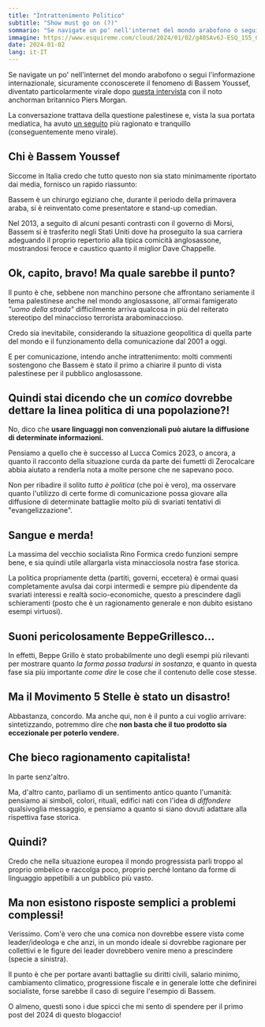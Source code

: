 ```yaml
---
title: "Intrattenimento Politico"
subtitle: "Show must go on (?)"
sommario: "Se navigate un po' nell'internet del mondo arabofono o segui l'informazione internazionale, sicuramente cconoscerete il fenomeno di Bassem Youssef, diventato particolarmente virale dopo questa intervista..."
immagine: https://www.esquireme.com/cloud/2024/01/02/g40SAv6J-ESQ_155_000_Digitalcover_BassemYoussef-1200x1500.jpg 
date: 2024-01-02
lang: it-IT
---
```


Se navigate un po' nell'internet del mondo arabofono o segui l'informazione internazionale, sicuramente cconoscerete  il fenomeno di Bassem Youssef, diventato particolarmente virale dopo [questa intervista](https://www.youtube.com/watch?v=4idQbwsvtUo) con il noto anchorman britannico Piers Morgan.

La conversazione trattava della questione palestinese e, vista la sua portata mediatica, ha avuto [un seguito](https://youtu.be/rqjO5Z9Lt_M?si=hRhLphwyFVICsYBk) più ragionato e tranquillo (conseguentemente meno virale).

## Chi è Bassem Youssef

Siccome in Italia credo che tutto questo non sia stato minimamente riportato dai media, fornisco un rapido riassunto:

Bassem è un chirurgo egiziano che, durante il periodo della primavera araba, si è reinventato come presentatore e stand-up comedian.

Nel 2013, a seguito di alcuni pesanti contrasti con il governo di Morsi, Bassem si è trasferito negli Stati Uniti dove ha proseguito la sua carriera adeguando il proprio repertorio alla tipica comicità anglosassone, mostrandosi feroce e caustico quanto il miglior Dave Chappelle.

## Ok, capito, bravo! Ma quale sarebbe il punto?

Il punto è che, sebbene non manchino persone che affrontano seriamente il tema palestinese anche nel mondo anglosassone, all'ormai famigerato _"uomo della strada"_ difficilmente arriva qualcosa in più del reiterato stereotipo del minaccioso terrorista arabominaccioso.

Credo sia inevitabile, considerando la situazione geopolitica di quella parte del mondo e il funzionamento della comunicazione dal 2001 a oggi.

E per comunicazione, intendo anche intrattenimento: molti commenti sostengono che Bassem è stato il primo a chiarire il punto di vista palestinese per il pubblico anglosassone.

## Quindi stai dicendo che un _comico_ dovrebbe dettare la linea politica di una popolazione?!

No, dico che **usare linguaggi non convenzionali può aiutare la diffusione di determinate informazioni.** 

Pensiamo a quello che è successo al Lucca Comics 2023, o ancora, a quanto il racconto della situazione curda da parte dei fumetti di Zerocalcare abbia aiutato a renderla nota a molte persone che ne sapevano poco.

Non per ribadire il solito _tutto è politica_ (che poi è vero), ma osservare quanto l'utilizzo di certe forme di comunicazione possa giovare alla diffusione di determinate battaglie molto più di svariati tentativi di "evangelizzazione".

## Sangue e merda! 

La massima del vecchio socialista Rino Formica credo funzioni sempre bene, e sia quindi utile allargarla vista minacciosola nostra fase storica.

La politica propriamente detta (partiti, governi, eccetera) è ormai quasi completamente avulsa dai corpi intermedi e sempre più dipendente da svariati interessi e realtà socio-economiche, questo a prescindere dagli schieramenti (posto che è un ragionamento generale e non dubito esistano esempi virtuosi).

## Suoni pericolosamente BeppeGrillesco...

In effetti, Beppe Grillo è stato probabilmente uno degli esempi più rilevanti per mostrare quanto _la forma possa tradursi in sostanza_, e quanto in questa fase sia più importante _come dire_ le cose che il contenuto delle cose stesse.

## Ma il Movimento 5 Stelle è stato un disastro! 

Abbastanza, concordo. Ma anche qui, non è il punto a cui voglio arrivare: sintetizzando, potremmo dire che **non basta che il tuo prodotto sia eccezionale per poterlo vendere.**

## Che bieco ragionamento capitalista!

In parte senz'altro. 

Ma, d'altro canto, parliamo di un sentimento antico quanto l'umanità: pensiamo ai simboli, colori, rituali, edifici nati con l'idea di _diffondere_ qualsivoglia messaggio, e pensiamo a quanto si siano dovuti adattare alla rispettiva fase storica.

## Quindi?

Credo che nella situazione europea il mondo progressista parli troppo al proprio ombelico e raccolga poco, proprio perché lontano da forme di linguaggio appetibili a un pubblico più vasto.

## Ma non esistono risposte semplici a problemi complessi!

Verissimo. Com'è vero che unə comicə non dovrebbe essere vistə come leader/ideologə e che anzi, in un mondo ideale si dovrebbe ragionare per collettivi e le figure dei leader dovrebbero venire meno a prescindere (specie a sinistra).

Il punto è che per portare avanti battaglie su diritti civili, salario minimo, cambiamento climatico, progressione fiscale e in generale lotte che definirei socialiste, forse sarebbe il caso di seguire l'esempio di Bassem.

O almeno, questi sono i due spicci che mi sento di spendere per il primo post del 2024 di questo blogaccio!